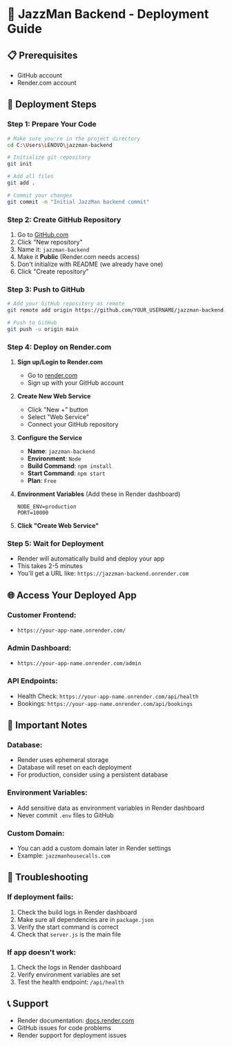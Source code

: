 # 🚀 JazzMan Backend - Deployment Guide

## 📋 **Prerequisites**
- GitHub account
- Render.com account

## 🔧 **Deployment Steps**

### **Step 1: Prepare Your Code**
```bash
# Make sure you're in the project directory
cd C:\Users\LENOVO\jazzman-backend

# Initialize git repository
git init

# Add all files
git add .

# Commit your changes
git commit -m "Initial JazzMan backend commit"
```

### **Step 2: Create GitHub Repository**
1. Go to [GitHub.com](https://github.com)
2. Click "New repository"
3. Name it: `jazzman-backend`
4. Make it **Public** (Render.com needs access)
5. Don't initialize with README (we already have one)
6. Click "Create repository"

### **Step 3: Push to GitHub**
```bash
# Add your GitHub repository as remote
git remote add origin https://github.com/YOUR_USERNAME/jazzman-backend.git

# Push to GitHub
git push -u origin main
```

### **Step 4: Deploy on Render.com**

1. **Sign up/Login to Render.com**
   - Go to [render.com](https://render.com)
   - Sign up with your GitHub account

2. **Create New Web Service**
   - Click "New +" button
   - Select "Web Service"
   - Connect your GitHub repository

3. **Configure the Service**
   - **Name**: `jazzman-backend`
   - **Environment**: `Node`
   - **Build Command**: `npm install`
   - **Start Command**: `npm start`
   - **Plan**: `Free`

4. **Environment Variables** (Add these in Render dashboard)
   ```
   NODE_ENV=production
   PORT=10000
   ```

5. **Click "Create Web Service"**

### **Step 5: Wait for Deployment**
- Render will automatically build and deploy your app
- This takes 2-5 minutes
- You'll get a URL like: `https://jazzman-backend.onrender.com`

## 🌐 **Access Your Deployed App**

### **Customer Frontend:**
- `https://your-app-name.onrender.com/`

### **Admin Dashboard:**
- `https://your-app-name.onrender.com/admin`

### **API Endpoints:**
- Health Check: `https://your-app-name.onrender.com/api/health`
- Bookings: `https://your-app-name.onrender.com/api/bookings`

## 🔧 **Important Notes**

### **Database:**
- Render uses ephemeral storage
- Database will reset on each deployment
- For production, consider using a persistent database

### **Environment Variables:**
- Add sensitive data as environment variables in Render dashboard
- Never commit `.env` files to GitHub

### **Custom Domain:**
- You can add a custom domain later in Render settings
- Example: `jazzmanhousecalls.com`

## 🚨 **Troubleshooting**

### **If deployment fails:**
1. Check the build logs in Render dashboard
2. Make sure all dependencies are in `package.json`
3. Verify the start command is correct
4. Check that `server.js` is the main file

### **If app doesn't work:**
1. Check the logs in Render dashboard
2. Verify environment variables are set
3. Test the health endpoint: `/api/health`

## 📞 **Support**
- Render documentation: [docs.render.com](https://docs.render.com)
- GitHub issues for code problems
- Render support for deployment issues

